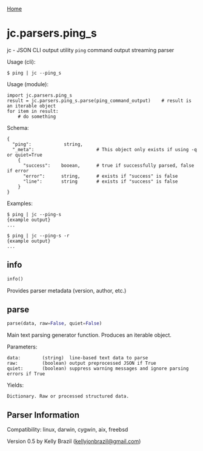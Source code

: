 [Home](https://kellyjonbrazil.github.io/jc/)

# jc.parsers.ping_s
jc - JSON CLI output utility `ping` command output streaming parser

Usage (cli):

    $ ping | jc --ping_s

Usage (module):

    import jc.parsers.ping_s
    result = jc.parsers.ping_s.parse(ping_command_output)    # result is an iterable object
    for item in result:
        # do something

Schema:

    {
      "ping":            string,
      "_meta":                       # This object only exists if using -q or quiet=True
        {
          "success":    booean,      # true if successfully parsed, false if error
          "error":      string,      # exists if "success" is false
          "line":       string       # exists if "success" is false
        }
    }

Examples:

    $ ping | jc --ping-s
    {example output}
    ...

    $ ping | jc --ping-s -r
    {example output}
    ...


## info
```python
info()
```
Provides parser metadata (version, author, etc.)

## parse
```python
parse(data, raw=False, quiet=False)
```

Main text parsing generator function. Produces an iterable object.

Parameters:

    data:        (string)  line-based text data to parse
    raw:         (boolean) output preprocessed JSON if True
    quiet:       (boolean) suppress warning messages and ignore parsing errors if True

Yields:

    Dictionary. Raw or processed structured data.

## Parser Information
Compatibility:  linux, darwin, cygwin, aix, freebsd

Version 0.5 by Kelly Brazil (kellyjonbrazil@gmail.com)
